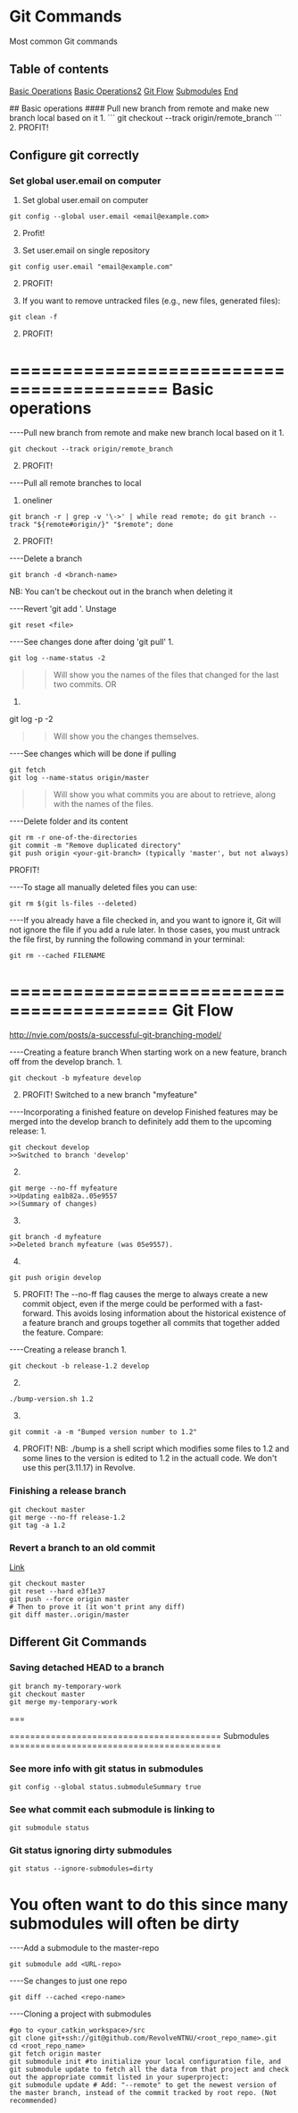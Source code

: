 
# Git Commands

Most common Git commands

## Table of contents
[Basic Operations](#basic)
[Basic Operations2](#basic2)
[Git Flow](#git_flow)
[Submodules](#submodules)
[End](#end)

<a name="basic"/>
## Basic operations
#### Pull new branch from remote and make new branch local based on it
1.
```
git checkout --track origin/remote_branch
```
2. PROFIT!

## Configure git correctly
### Set global user.email on computer
1. Set global user.email on computer
```
git config --global user.email <email@example.com>
```
2. Profit!


1. Set user.email on single repository
```
git config user.email "email@example.com"
```
2. PROFIT!

1. If you want to remove untracked files (e.g., new files, generated files):
```
git clean -f
```
2. PROFIT!

<a name="basic2"/>

=========================================
				Basic operations
=========================================


----Pull new branch from remote and make new branch local based on it
1.
```
git checkout --track origin/remote_branch
```
2. PROFIT!

----Pull all remote branches to local
1. oneliner
```
git branch -r | grep -v '\->' | while read remote; do git branch --track "${remote#origin/}" "$remote"; done
```
2. PROFIT!

----Delete a branch
```
git branch -d <branch-name>
```
NB: You can't be checkout out in the branch when deleting it

----Revert 'git add <file>'. Unstage <file>
```
git reset <file>
```

----See changes done after doing 'git pull'
1.
```
git log --name-status -2
```
>>Will show you the names of the files that changed for the last two commits.
	OR
1.
git log -p -2
>>Will show you the changes themselves.

----See changes which will be done if pulling
```
git fetch
git log --name-status origin/master
```
>>Will show you what commits you are about to retrieve, along with the names of the files.

----Delete folder and its content
```
git rm -r one-of-the-directories
git commit -m "Remove duplicated directory"
git push origin <your-git-branch> (typically 'master', but not always)
```
PROFIT!

----To stage all manually deleted files you can use:
```
git rm $(git ls-files --deleted)
```

----If you already have a file checked in, and you want to ignore it, Git will not ignore the file if you add a rule later. In those cases, you must untrack the file first, by running the following command in your terminal:

```
git rm --cached FILENAME
```
<a name="git_flow"/>

=========================================
				Git Flow
=========================================
http://nvie.com/posts/a-successful-git-branching-model/

----Creating a feature branch
When starting work on a new feature, branch off from the develop branch.
1.
```
git checkout -b myfeature develop
```
2. PROFIT!
Switched to a new branch "myfeature"

----Incorporating a finished feature on develop
Finished features may be merged into the develop branch to definitely add them to the upcoming release:
1.
```
git checkout develop
>>Switched to branch 'develop'
```
2.
```
git merge --no-ff myfeature
>>Updating ea1b82a..05e9557
>>(Summary of changes)
```
3.
```
git branch -d myfeature
>>Deleted branch myfeature (was 05e9557).
```
4.
```
git push origin develop
```
5. PROFIT!
The --no-ff flag causes the merge to always create a new commit object, even if the merge could be performed with a fast-forward. This avoids losing information about the historical existence of a feature branch and groups together all commits that together added the feature. Compare:

----Creating a release branch
1.
```
git checkout -b release-1.2 develop
```
2.
```
./bump-version.sh 1.2
```
3.
```
git commit -a -m "Bumped version number to 1.2"
```
4. PROFIT!
NB: ./bump is a shell script which modifies some files to 1.2 and some lines to the version is edited to 1.2 in the actuall code. We don't use this per(3.11.17) in Revolve.

### Finishing a release branch

```
git checkout master
git merge --no-ff release-1.2
git tag -a 1.2
```

### Revert a branch to an old commit
[Link](https://stackoverflow.com/posts/17667057/edit)
```
git checkout master
git reset --hard e3f1e37
git push --force origin master
# Then to prove it (it won't print any diff)
git diff master..origin/master
```

## Different Git Commands
### Saving detached HEAD to a branch
```
git branch my-temporary-work
git checkout master
git merge my-temporary-work
```
===

<a name="submodules"/>
=========================================
				Submodules
=========================================

### See more info with git status in submodules
```
git config --global status.submoduleSummary true
```

### See what commit each submodule is linking to
```
git submodule status
```
### Git status ignoring dirty submodules
```
git status --ignore-submodules=dirty
```
You often want to do this since many submodules will often be dirty
===

----Add a submodule to the master-repo
```
git submodule add <URL-repo>
```
----Se changes to just one repo
```
git diff --cached <repo-name>
```
<a name="end"/>

----Cloning a project with submodules
```
#go to <your_catkin_workspace>/src
git clone git+ssh://git@github.com/RevolveNTNU/<root_repo_name>.git
cd <root_repo_name>
git fetch origin master
git submodule init #to initialize your local configuration file, and git submodule update to fetch all the data from that project and check out the appropriate commit listed in your superproject:
git submodule update # Add: "--remote" to get the newest version of the master branch, instead of the commit tracked by root repo. (Not recommended)
```
